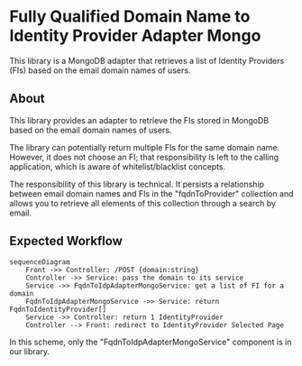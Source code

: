 # Fully Qualified Domain Name to Identity Provider Adapter Mongo

This library is a MongoDB adapter that retrieves a list of Identity Providers (FIs) based on the email domain names of users.

## About

This library provides an adapter to retrieve the FIs stored in MongoDB based on the email domain names of users.

The library can potentially return multiple FIs for the same domain name. However, it does not choose an FI; that responsibility is left to the calling application, which is aware of whitelist/blacklist concepts.

The responsibility of this library is technical. It persists a relationship between email domain names and FIs in the "fqdnToProvider" collection and allows you to retrieve all elements of this collection through a search by email.

## Expected Workflow

```mermaid
sequenceDiagram
    Front ->> Controller: /POST {domain:string}
    Controller ->> Service: pass the domain to its service
    Service ->> FqdnToIdpAdapterMongoService: get a list of FI for a domain
    FqdnToIdpAdapterMongoService ->> Service: return FqdnToIdentityProvider[]
    Service ->> Controller: return 1 IdentityProvider
    Controller --> Front: redirect to IdentityProvider Selected Page
```

In this scheme, only the "FqdnToIdpAdapterMongoService" component is in our library.
